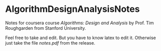 # AlgorithmDesignAnalysisNotes
Notes for coursera course *Algorithms: Design and Analysis* by Prof. Tim Roughgarden from Stanford University.

Feel free to take and edit. But you have to know latex to edit it. Otherwise just take the file *notes.pdf* from the release.
